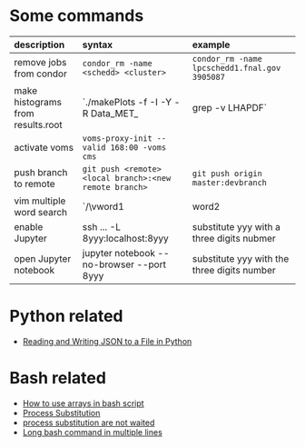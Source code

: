 # Some commands

|description|syntax|example|
|:--|:--|:--|
| remove jobs from condor | `condor_rm -name <schedd> <cluster>` | `condor_rm -name lpcschedd1.fnal.gov 3905087` |
| make histograms from results.root | `./makePlots -f -I <file> -Y <year> -R Data_MET_<year> | grep -v LHAPDF` |  |
| activate voms | `voms-proxy-init --valid 168:00 -voms cms` |  |
| push branch to remote | `git push <remote>  <local branch>:<new remote branch>` |`git push origin master:devbranch`  |
| vim multiple word search | `/\vword1|word2|word3` |  `/\vLoose|Mid` |
| enable Jupyter |ssh ... -L 8yyy:localhost:8yyy  | substitute yyy with a three digits nubmer |
|  open Jupyter notebook| jupyter notebook --no-browser --port 8yyy | substitute yyy with the three digits number |

# Python related

- [Reading and Writing JSON to a File in Python](https://stackabuse.com/reading-and-writing-json-to-a-file-in-python/)

# Bash related

- [How to use arrays in bash script](https://linuxconfig.org/how-to-use-arrays-in-bash-script)
- [Process Substitution](http://mywiki.wooledge.org/ProcessSubstitution)
- [process substitution are not waited](https://unix.stackexchange.com/questions/403783/the-process-substitution-output-is-out-of-the-order)
- [Long bash command in multiple lines](https://superuser.com/questions/508507/linux-bash-script-single-command-but-multiple-lines)
